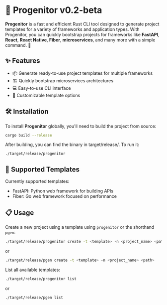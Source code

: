 # 🌱 Progenitor v0.2-beta

**Progenitor** is a fast and efficient Rust CLI tool designed to generate project templates for a variety of frameworks and application types. With Progenitor, you can quickly bootstrap projects for frameworks like **FastAPI**, **React**, **React Native**, **Fiber**, **microservices**, and many more with a simple command. 🚀

## ✨ Features

- 📦 Generate ready-to-use project templates for multiple frameworks
- 🏗️ Quickly bootstrap microservices architectures
- 💻 Easy-to-use CLI interface
- 🎨 Customizable template options

## 🛠️ Installation

To install **Progenitor** globally, you'll need to build the project from source:

```bash
cargo build --release
```

After building, you can find the binary in target/release/. To run it:

```bash
./target/release/progenitor
```

## 🎯 Supported Templates

Currently supported templates:

- FastAPI: Python web framework for building APIs
- Fiber: Go web framework focused on performance

## 📋 Usage

Create a new project using a template using `progenitor` or the shorthand `pgen`:

```bash
./target/release/progenitor create -t <template> -n <project_name> <path>
```

or

```bash
./target/release/pgen create -t <template> -n <project_name> <path>
```

List all available templates:

```bash
./target/release/progenitor list
```

or

```bash
./target/release/pgen list
```
